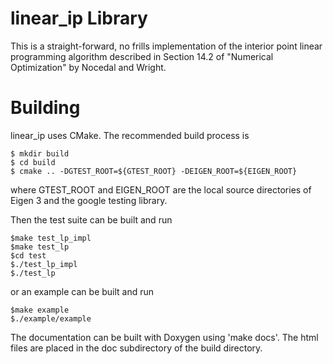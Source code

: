 linear_ip Library
================

This is a straight-forward, no frills implementation of the interior point
linear programming algorithm described in Section 14.2 of "Numerical 
Optimization" by Nocedal and Wright. 

Building
========

linear_ip uses CMake. The recommended build process is

    $ mkdir build
    $ cd build
    $ cmake .. -DGTEST_ROOT=${GTEST_ROOT} -DEIGEN_ROOT=${EIGEN_ROOT}

where GTEST_ROOT and EIGEN_ROOT are the local source directories of Eigen 3
and the google testing library.

Then the test suite can be built and run

    $make test_lp_impl
    $make test_lp
    $cd test
    $./test_lp_impl
    $./test_lp

or an example can be built and run
    
    $make example
    $./example/example

The documentation can be built with Doxygen using 'make docs'. The html files are placed in the doc subdirectory of the build directory. 

